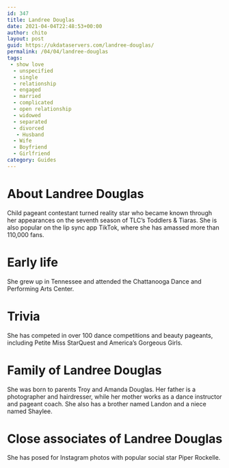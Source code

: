 ```yaml
---
id: 347
title: Landree Douglas
date: 2021-04-04T22:48:53+00:00
author: chito
layout: post
guid: https://ukdataservers.com/landree-douglas/
permalink: /04/04/landree-douglas
tags:
 - show love
  - unspecified
  - single
  - relationship
  - engaged
  - married
  - complicated
  - open relationship
  - widowed
  - separated
  - divorced
   - Husband
  - Wife
  - Boyfriend
  - Girlfriend
category: Guides
---
```




  
  
#  About Landree Douglas
                  
                  
                  
Child pageant contestant turned reality star who became known through her appearances on the seventh season of TLC&#8217;s Toddlers & Tiaras. She is also popular on the lip sync app TikTok, where she has amassed more than 110,000 fans. 
                  
                
                
                
# Early life
                  
                  
                  
She grew up in Tennessee and attended the Chattanooga Dance and Performing Arts Center. 
                  
                
                
                
# Trivia
                  
                  
                  
She has competed in over 100 dance competitions and beauty pageants, including Petite Miss StarQuest and America&#8217;s Gorgeous Girls. 
                  
                
                
                
# Family of Landree Douglas
                  
                  
                  
She was born to parents Troy and Amanda Douglas. Her father is a photographer and hairdresser, while her mother works as a dance instructor and pageant coach. She also has a brother named Landon and a niece named Shaylee. 
                  
                
                
                
# Close associates of Landree Douglas
                  
                  
                  
She has posed for Instagram photos with popular social star Piper Rockelle.  
                  
                
              
            
          
          
          
    
    
  
